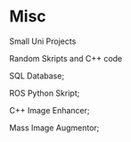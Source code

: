 # Misc
Small Uni Projects

Random Skripts and C++ code

SQL Database; 

ROS Python Skript; 

C++ Image Enhancer; 

Mass Image Augmentor; 

